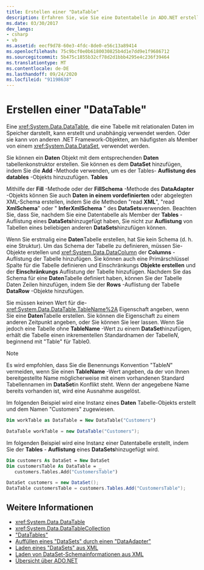 ```yaml
---
title: Erstellen einer "DataTable"
description: Erfahren Sie, wie Sie eine Datentabelle in ADO.NET erstellen, die eine Tabelle mit relationalen Daten im Arbeitsspeicher darstellt, die unabhängig voneinander oder von anderen .NET Framework Objekten verwendet werden können.
ms.date: 03/30/2017
dev_langs:
- csharp
- vb
ms.assetid: eecf9d78-60e3-4fdc-8de0-e56c13a89414
ms.openlocfilehash: 75c9bcf0e0b6180030825b4d1e7dd9e1f9686712
ms.sourcegitcommit: 5b475c1855b32cf78d2d1bbb4295e4c236f39464
ms.translationtype: MT
ms.contentlocale: de-DE
ms.lasthandoff: 09/24/2020
ms.locfileid: "91198638"
---
```

# <a name="creating-a-datatable"></a>Erstellen einer "DataTable"

Eine <xref:System.Data.DataTable>, die eine Tabelle mit relationalen Daten im Speicher darstellt, kann erstellt und unabhängig verwendet werden. Oder sie kann von anderen .NET Framework-Objekten, am häufigsten als Member von einem <xref:System.Data.DataSet>, verwendet werden.  
  
 Sie können ein **Daten** Objekt mit dem entsprechenden **Daten** tabellenkonstruktor erstellen. Sie können es dem **DataSet** hinzufügen, indem Sie die **Add** -Methode verwenden, um es der Tables- **Auflistung des datables** -Objekts hinzuzufügen. **Tables**  
  
 Mithilfe der **Fill** -Methode oder der **FillSchema** -Methode des **DataAdapter** -Objekts können Sie auch **Daten** **in einem vordefinierten** oder abgelegten XML-Schema erstellen, indem Sie die Methoden "read **XML**", "read **XmlSchema**" oder " **InferXmlSchema** " des **DataSets**verwenden. Beachten Sie, dass Sie, nachdem Sie eine Datentabelle als Member der **Tables** -Auflistung eines **DataSets**hinzugefügt haben, Sie nicht zur **Auflistung** von Tabellen eines beliebigen anderen **DataSets**hinzufügen können.  
  
 Wenn Sie erstmalig eine **Daten**Tabelle erstellen, hat Sie kein Schema (d. h. eine Struktur). Um das Schema der Tabelle zu definieren, müssen Sie-Objekte erstellen und <xref:System.Data.DataColumn> der **Columns** -Auflistung der Tabelle hinzufügen. Sie können auch eine Primärschlüssel Spalte für die Tabelle definieren und Einschränkungs **Objekte erstellen** und der **Einschränkungs** Auflistung der Tabelle hinzufügen. Nachdem Sie das Schema für eine **Daten**Tabelle definiert haben, können Sie der Tabelle Daten Zeilen hinzufügen, indem Sie der **Rows** -Auflistung der Tabelle **DataRow** -Objekte hinzufügen.  
  
 Sie müssen keinen Wert für die- <xref:System.Data.DataTable.TableName%2A> Eigenschaft angeben, wenn Sie eine **Daten**Tabelle erstellen. Sie können die Eigenschaft zu einem anderen Zeitpunkt angeben, oder Sie können Sie leer lassen. Wenn Sie jedoch eine Tabelle ohne **TableName** -Wert zu einem **DataSet**hinzufügen, erhält die Tabelle einen inkrementellen Standardnamen der Tabelle*N*, beginnend mit "Table" für Table0.  
  
> [!NOTE]
> Es wird empfohlen, dass Sie die Benennungs Konvention "Table*N*" vermeiden, wenn Sie einen **TableName** -Wert angeben, da der von Ihnen bereitgestellte Name möglicherweise mit einem vorhandenen Standard Tabellennamen im **DataSet**in Konflikt steht. Wenn der angegebene Name bereits vorhanden ist, wird eine Ausnahme ausgelöst.  
  
 Im folgenden Beispiel wird eine Instanz eines **Daten** Tabelle-Objekts erstellt und dem Namen "Customers" zugewiesen.  
  
```vb  
Dim workTable as DataTable = New DataTable("Customers")  
```  
  
```csharp  
DataTable workTable = new DataTable("Customers");  
```  
  
 Im folgenden Beispiel wird eine Instanz einer Datentabelle erstellt, indem Sie der **Tables** - **Auflistung** eines **DataSets**hinzugefügt wird.  
  
```vb  
Dim customers As DataSet = New DataSet  
Dim customersTable As DataTable = _  
   customers.Tables.Add("CustomersTable")  
```  
  
```csharp  
DataSet customers = new DataSet();  
DataTable customersTable = customers.Tables.Add("CustomersTable");  
```  
  
## <a name="see-also"></a>Weitere Informationen

- <xref:System.Data.DataTable>
- <xref:System.Data.DataTableCollection>
- ["DataTables"](datatables.md)
- [Auffüllen eines "DataSets" durch einen "DataAdapter"](../populating-a-dataset-from-a-dataadapter.md)
- [Laden eines "DataSets" aus XML](loading-a-dataset-from-xml.md)
- [Laden von DataSet-Schemainformationen aus XML](loading-dataset-schema-information-from-xml.md)
- [Übersicht über ADO.NET](../ado-net-overview.md)
